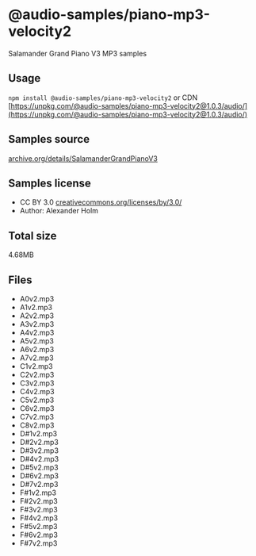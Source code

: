 # @audio-samples/piano-mp3-velocity2

Salamander Grand Piano V3 MP3 samples

## Usage

`npm install @audio-samples/piano-mp3-velocity2` or CDN [https://unpkg.com/@audio-samples/piano-mp3-velocity2@1.0.3/audio/](https://unpkg.com/@audio-samples/piano-mp3-velocity2@1.0.3/audio/)

## Samples source

[archive.org/details/SalamanderGrandPianoV3](https://archive.org/details/SalamanderGrandPianoV3)

## Samples license

- CC BY 3.0 [creativecommons.org/licenses/by/3.0/](http://creativecommons.org/licenses/by/3.0/)
- Author: Alexander Holm 

## Total size

4.68MB

## Files

- A0v2.mp3
- A1v2.mp3
- A2v2.mp3
- A3v2.mp3
- A4v2.mp3
- A5v2.mp3
- A6v2.mp3
- A7v2.mp3
- C1v2.mp3
- C2v2.mp3
- C3v2.mp3
- C4v2.mp3
- C5v2.mp3
- C6v2.mp3
- C7v2.mp3
- C8v2.mp3
- D#1v2.mp3
- D#2v2.mp3
- D#3v2.mp3
- D#4v2.mp3
- D#5v2.mp3
- D#6v2.mp3
- D#7v2.mp3
- F#1v2.mp3
- F#2v2.mp3
- F#3v2.mp3
- F#4v2.mp3
- F#5v2.mp3
- F#6v2.mp3
- F#7v2.mp3